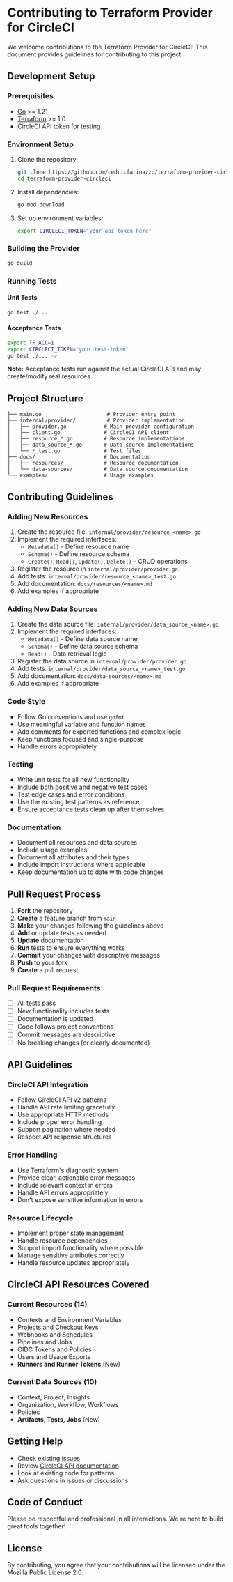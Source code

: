 # Contributing to Terraform Provider for CircleCI

We welcome contributions to the Terraform Provider for CircleCI! This document provides guidelines for contributing to this project.

## Development Setup

### Prerequisites

- [Go](https://golang.org/doc/install) >= 1.21
- [Terraform](https://www.terraform.io/downloads.html) >= 1.0
- CircleCI API token for testing

### Environment Setup

1. Clone the repository:
   ```bash
   git clone https://github.com/cedricfarinazzo/terraform-provider-circleci
   cd terraform-provider-circleci
   ```

2. Install dependencies:
   ```bash
   go mod download
   ```

3. Set up environment variables:
   ```bash
   export CIRCLECI_TOKEN="your-api-token-here"
   ```

### Building the Provider

```bash
go build
```

### Running Tests

#### Unit Tests
```bash
go test ./...
```

#### Acceptance Tests
```bash
export TF_ACC=1
export CIRCLECI_TOKEN="your-test-token"
go test ./... -v
```

**Note:** Acceptance tests run against the actual CircleCI API and may create/modify real resources.

## Project Structure

```
├── main.go                     # Provider entry point
├── internal/provider/          # Provider implementation
│   ├── provider.go            # Main provider configuration
│   ├── client.go              # CircleCI API client
│   ├── resource_*.go          # Resource implementations
│   ├── data_source_*.go       # Data source implementations
│   └── *_test.go              # Test files
├── docs/                      # Documentation
│   ├── resources/             # Resource documentation
│   └── data-sources/          # Data source documentation
└── examples/                  # Usage examples
```

## Contributing Guidelines

### Adding New Resources

1. Create the resource file: `internal/provider/resource_<name>.go`
2. Implement the required interfaces:
   - `Metadata()` - Define resource name
   - `Schema()` - Define resource schema
   - `Create()`, `Read()`, `Update()`, `Delete()` - CRUD operations
3. Register the resource in `internal/provider/provider.go`
4. Add tests: `internal/provider/resource_<name>_test.go`
5. Add documentation: `docs/resources/<name>.md`
6. Add examples if appropriate

### Adding New Data Sources

1. Create the data source file: `internal/provider/data_source_<name>.go`
2. Implement the required interfaces:
   - `Metadata()` - Define data source name
   - `Schema()` - Define data source schema
   - `Read()` - Data retrieval logic
3. Register the data source in `internal/provider/provider.go`
4. Add tests: `internal/provider/data_source_<name>_test.go`
5. Add documentation: `docs/data-sources/<name>.md`
6. Add examples if appropriate

### Code Style

- Follow Go conventions and use `gofmt`
- Use meaningful variable and function names
- Add comments for exported functions and complex logic
- Keep functions focused and single-purpose
- Handle errors appropriately

### Testing

- Write unit tests for all new functionality
- Include both positive and negative test cases
- Test edge cases and error conditions
- Use the existing test patterns as reference
- Ensure acceptance tests clean up after themselves

### Documentation

- Document all resources and data sources
- Include usage examples
- Document all attributes and their types
- Include import instructions where applicable
- Keep documentation up to date with code changes

## Pull Request Process

1. **Fork** the repository
2. **Create** a feature branch from `main`
3. **Make** your changes following the guidelines above
4. **Add** or update tests as needed
5. **Update** documentation
6. **Run** tests to ensure everything works
7. **Commit** your changes with descriptive messages
8. **Push** to your fork
9. **Create** a pull request

### Pull Request Requirements

- [ ] All tests pass
- [ ] New functionality includes tests
- [ ] Documentation is updated
- [ ] Code follows project conventions
- [ ] Commit messages are descriptive
- [ ] No breaking changes (or clearly documented)

## API Guidelines

### CircleCI API Integration

- Follow CircleCI API v2 patterns
- Handle API rate limiting gracefully
- Use appropriate HTTP methods
- Include proper error handling
- Support pagination where needed
- Respect API response structures

### Error Handling

- Use Terraform's diagnostic system
- Provide clear, actionable error messages
- Include relevant context in errors
- Handle API errors appropriately
- Don't expose sensitive information in errors

### Resource Lifecycle

- Implement proper state management
- Handle resource dependencies
- Support import functionality where possible
- Manage sensitive attributes correctly
- Handle resource updates appropriately

## CircleCI API Resources Covered

### Current Resources (14)
- Contexts and Environment Variables
- Projects and Checkout Keys
- Webhooks and Schedules
- Pipelines and Jobs
- OIDC Tokens and Policies
- Users and Usage Exports
- **Runners and Runner Tokens** (New)

### Current Data Sources (10)
- Context, Project, Insights
- Organization, Workflow, Workflows
- Policies
- **Artifacts, Tests, Jobs** (New)

## Getting Help

- Check existing [issues](https://github.com/cedricfarinazzo/terraform-provider-circleci/issues)
- Review [CircleCI API documentation](https://circleci.com/docs/api/v2/)
- Look at existing code for patterns
- Ask questions in issues or discussions

## Code of Conduct

Please be respectful and professional in all interactions. We're here to build great tools together!

## License

By contributing, you agree that your contributions will be licensed under the Mozilla Public License 2.0.
